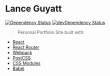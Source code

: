 # Lance Guyatt
[![Dependency Status](https://david-dm.org/lanceguyatt/lanceguyatt-kit.svg?style=flat-square)](https://david-dm.org/lanceguyatt/lanceguyatt) [![devDependency Status](https://david-dm.org/lanceguyatt/lanceguyatt/dev-status.svg?style=flat-square)](https://david-dm.org/lanceguyatt/lanceguyatt#info=devDependencies)

> Personal Portfolio Site built with:

* [React](https://github.com/facebook/react)
* [React Router](https://github.com/reacttraining/react-router)
* [Webpack](https://github.com/webpack/webpack)
* [PostCSS](https://github.com/postcss/postcss)
* [CSS Modules](https://github.com/css-modules/css-modules)
* [Babel](https://github.com/babel/babel)

